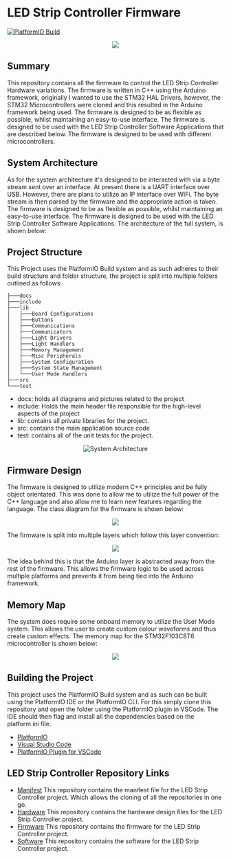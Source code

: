 # LED Strip Controller Firmware
[![PlatformIO Build](https://github.com/ScottGibb/LED-Strip-Controller-Firmware/actions/workflows/Build.yaml/badge.svg?branch=main)](https://github.com/ScottGibb/LED-Strip-Controller-Firmware/actions/workflows/Build.yaml)
<center>
<img src="docs/Languages-And-Tools.png">
</center>

## Summary

This repository contains all the firmware to control the LED Strip Controller Hardware variations. The firmware is written in C++ using the Arduino framework, originally I wanted to use the STM32 HAL Drivers, however, the STM32 Microcontrollers were cloned and this resulted in the Arduino framework being used. The firmware is designed to be as flexible as possible, whilst maintaining an easy-to-use interface. The firmware is designed to be used with the LED Strip Controller Software Applications that are described below. The firmware is designed to be used with different microcontrollers.

## System Architecture

As for the system architecture it's designed to be interacted with via a byte stream sent over an interface. At present there is a UART interface over USB. However, there are plans to utilize an IP interface over WiFi. The byte stream is then parsed by the firmware and the appropriate action is taken. The firmware is designed to be as flexible as possible, whilst maintaining an easy-to-use interface. The firmware is designed to be used with the LED Strip Controller Software Applications. The architecture of the full system, is shown below:

## Project Structure

This Project uses the PlatformIO Build system and as such adheres to their build structure and folder structure, the project is split into multiple folders outlined as follows:

```
├───docs
├───include
├───lib
│   ├───Board Configurations
│   ├───Buttons
│   ├───Communications
│   ├───Communicators
│   ├───Light Drivers
│   ├───Light Handlers
│   ├───Memory Management
│   ├───Misc Peripherals
│   ├───System Configuration
│   ├───System State Management
│   └───User Mode Handlers
├───src
└───test
```
- docs: holds all diagrams and pictures related to the project
- include: Holds the main header file responsible for the high-level aspects of the project
- lib: contains all private libraries for the project.
- src: contains the main application source code
- test: contains all of the unit tests for the project.
<center>

![System Architecture](docs/High_Level_System_Diagram.png)

</center>

## Firmware Design

The firmware is designed to utilize modern C++ principles and be fully object orientated. This was done to allow me to utilize the full power of the C++ language and also allow me to learn new features regarding the language. The class diagram for the firmware is shown below:

<center>
<img src = "docs/Diagrams-Firmware Class Diagram.png">
</center>

The firmware is split into multiple layers which follow this layer convention:

<center>
<img src = "docs/Diagrams-Firmware Abstraction Layers.png">
</center>

The idea behind this is that the Arduino layer is abstracted away from the rest of the firmware. This allows the firmware logic to be used across multiple platforms and prevents it from being tied into the Arduino framework.


## Memory Map

The system does require some onboard memory to utilize the User Mode system. This allows the user to create custom colour waveforms and thus create custom effects. The memory map for the STM32F103C8T6 microcontroller is shown below:

<center>
<img src = "docs/Memory Map.png">
</center>


## Building the Project

This project uses the PlatformIO Build system and as such can be built using the PlatformIO IDE or the PlatformIO CLI. For this simply clone this repository and open the folder using the PlatformIO plugin in VSCode. The IDE should then flag and install all the dependencies based on the platform.ini file.

- [PlatformIO](https://platformio.org/)
- [Visual Studio Code](https://code.visualstudio.com/)
- [PlatformIO Plugin for VSCode](https://marketplace.visualstudio.com/items?itemName=platformio.platformio-ide)

## LED Strip Controller Repository Links

- [Manifest](https://github.com/ScottGibb/LED-Strip-Controller-Manifest) This repository contains the manifest file for the LED Strip Controller project. Which allows the cloning of all the repositories in one go.
- [Hardware](https://github.com/ScottGibb/LED-Strip-Controller-Hardware) This repository contains the hardware design files for the LED Strip Controller project.
- [Firmware](https://github.com/ScottGibb/LED-Strip-Controller-Firmware) This repository contains the firmware for the LED Strip Controller project.
- [Software](https://github.com/ScottGibb/LED-Strip-Controller-Software) This repository contains the software for the LED Strip Controller project.

